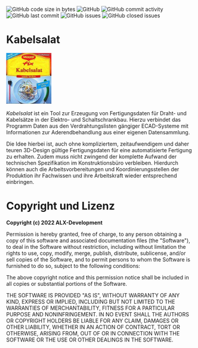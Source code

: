 ![GitHub code size in bytes](https://img.shields.io/github/languages/code-size/alx-development-de/ecad_kabelsalat)
![GitHub](https://img.shields.io/github/license/alx-development-de/ecad_kabelsalat)
![GitHub commit activity](https://img.shields.io/github/commit-activity/y/alx-development-de/ecad_kabelsalat)
![GitHub last commit](https://img.shields.io/github/last-commit/alx-development-de/ecad_kabelsalat)
![GitHub issues](https://img.shields.io/github/issues-raw/alx-development-de/ecad_kabelsalat)
![GitHub closed issues](https://img.shields.io/github/issues-closed-raw/alx-development-de/ecad_kabelsalat)

# Kabelsalat
![Das Kabelsalat-Titelbild](img/Kabelsalat.png "Kabelsalat")

*Kabelsalat* ist ein Tool zur Erzeugung von Fertigungsdaten für Draht- und Kabelsätze
in der Elektro- und Schaltschrankbau. Hierzu verbindet das Programm Daten aus den Verdrahtungslisten
gängiger ECAD-Systeme mit Informationen zur Aderendbehandlung aus einer eigenen Datensammlung.

Die Idee hierbei ist, auch ohne kompliziertem, zeitaufwendigem und daher teuren 3D-Design gültige
Fertigungsdaten für eine automatisierte Fertigung zu erhalten. Zudem muss nicht zwingend der komplette
Aufwand der technischen Spezifikation im Konstruktionsbüro verbleiben. Hierdurch können auch die
Arbeitsvorbereitungen und Koordinierungsstellen der Produktion ihr Fachwissen und ihre Arbeitskraft
wieder entsprechend einbringen.

# Copyright und Lizenz

**Copyright (c) 2022 ALX-Development**

Permission is hereby granted, free of charge, to any person obtaining a copy
of this software and associated documentation files (the "Software"), to deal
in the Software without restriction, including without limitation the rights
to use, copy, modify, merge, publish, distribute, sublicense, and/or sell
copies of the Software, and to permit persons to whom the Software is
furnished to do so, subject to the following conditions:

The above copyright notice and this permission notice shall be included in all
copies or substantial portions of the Software.

THE SOFTWARE IS PROVIDED "AS IS", WITHOUT WARRANTY OF ANY KIND, EXPRESS OR
IMPLIED, INCLUDING BUT NOT LIMITED TO THE WARRANTIES OF MERCHANTABILITY,
FITNESS FOR A PARTICULAR PURPOSE AND NONINFRINGEMENT. IN NO EVENT SHALL THE
AUTHORS OR COPYRIGHT HOLDERS BE LIABLE FOR ANY CLAIM, DAMAGES OR OTHER
LIABILITY, WHETHER IN AN ACTION OF CONTRACT, TORT OR OTHERWISE, ARISING FROM,
OUT OF OR IN CONNECTION WITH THE SOFTWARE OR THE USE OR OTHER DEALINGS IN THE
SOFTWARE.